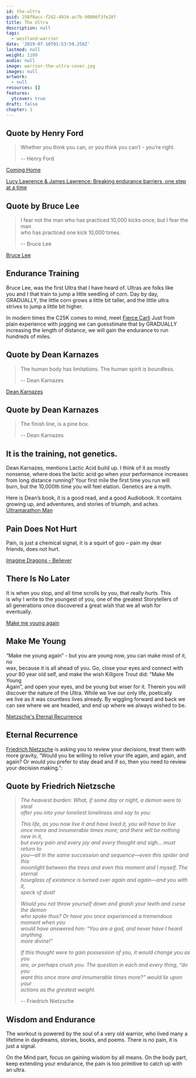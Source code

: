 ```yaml
---
id: the-ultra
guid: 258f8acc-f2d2-4934-ac7b-90806f3fe28f
title: The Ultra
description: null
tags:
  - westland-warrior
date: '2019-07-10T01:53:59.256Z'
lastmod: null
weight: 1100
audio: null
image: warrior-the-ultra-cover.jpg
images: null
artwork:
  - null
resources: []
features:
  ytcover: true
draft: false
chapter: 1
---
```


## Quote by Henry Ford

> Whether you think you can, or you think you can’t - you’re right.
>
> \-- Henry Ford

[Coming Home](https://www.youtube.com/watch?v=k84QxVJd0tI "Play Video")

[Lucy Lawrence & James Lawrence: Breaking endurance barriers, one step at a time](https://www.youtube.com/watch?v=WnoziOPQ3HA "Play Video")

## Quote by Bruce Lee

> I fear not the man who has practiced 10,000 kicks once, but I fear the man\
> who has practiced one kick 10,000 times.
>
> \-- Bruce Lee

[Bruce Lee](https://www.youtube.com/watch?v=-U5zA7gNPKo "Play Video")

## Endurance Training

Bruce Lee, was the first Ultra that I have heard of. Ultras are folks like\
you and I that train to jump a little seedling of corn. Day by day,\
GRADUALLY, the little corn grows a little bit taller, and the little ultra\
strives to jump a little bit higher.

In modern times the C25K comes to mind, meet [Fierce Carli](http://carlifierce.com/10-k-downloads/) Just from\
plain experience with jogging we can guesstimate that by GRADUALLY\
increasing the length of distance, we will gain the endurance to run\
hundreds of miles.

## Quote by Dean Karnazes

> The human body has limitations. The human spirit is boundless.
>
> \-- Dean Karnazes

[Dean Karnazes](https://www.youtube.com/watch?v=Mtp65SWoyWc "Play Video")

## Quote by Dean Karnazes

> The finish line, is a pine box.
>
> \-- Dean Karnazes

## It is the training, not genetics.

Dean Karnazes, mentions Lactic Acid build up. I think of it as mostly\
nonsense, where does the lactic acid go when your performance increases\
from long distance running? Your first mile the first time you run will\
burn, but the 10,000th time you will feel elation. Genetics are a myth.

Here is Dean’s book, it is a good read, and a good Audiobook. It contains\
growing up, and adventures, and stories of triumph, and aches.\
[Ultramarathon Man](https://www.audible.com/pd/Ultramarathon-Man-Audiobook/B002VA3GIU)

## Pain Does Not Hurt

Pain, is just a chemical signal, it is a squirt of goo – pain my dear\
friends, does not hurt.

[Imagine Dragons - Believer](https://www.youtube.com/watch?v=7wtfhZwyrcc "Play Video")

## There Is No Later

It is when you stop, and all time scrolls by you, that really hurts. This\
is why I write to the youngest of you, one of the greatest Storytellers of\
all generations once discovered a great wish that we all wish for\
eventually.

[Make me young again](https://www.youtube.com/watch?v=wxmRulRQsLc "Play Video")

## Make Me Young

“Make me young again” - but you are young now, you can make most of it, no\
wax, because it is all ahead of you. Go, close your eyes and connect with\
your 80 year old self, and make the wish Killgore Trout did: “Make Me Young\
Again”, and open your eyes, and be young but wiser for it. Therein you will\
discover the nature of the Ultra. While we live our only life, poetically\
we live as it was countless lives already. By wiggling forward and back we\
can see where we are headed, and end up where we always wished to be.

[Nietzsche's Eternal Recurrence](https://www.youtube.com/watch?v=EknD3KRtgDk "Play Video")

## Eternal Recurrence

[Friedrich Nietzsche](https://en.wikipedia.org/wiki/Friedrich_Nietzsche) is asking you to review your decisions, treat them with more gravity, “Would you be willing to relive your life again, and again, and again? Or would you prefer to stay dead and if so, then you need to review your decision making.”:

## Quote by Friedrich Nietzsche

> *The heaviest burden: What, if some day or night, a demon were to steal\
> after you into your loneliest loneliness and say to you:*
>
> *This life, as you now live it and have lived it, you will have to live\
> once more and innumerable times more; and there will be nothing new in it,\
> but every pain and every joy and every thought and sigh… must return to\
> you—all in the same succession and sequence—even this spider and this\
> moonlight between the trees and even this moment and I myself. The eternal\
> hourglass of existence is turned over again and again—and you with it,\
> speck of dust!*
>
> *Would you not throw yourself down and gnash your teeth and curse the demon\
> who spoke thus? Or have you once experienced a tremendous moment when you\
> would have answered him: “You are a god, and never have I heard anything\
> more divine!”*
>
> *If this thought were to gain possession of you, it would change you as you\
> are, or perhaps crush you. The question in each and every thing, “do you\
> want this once more and innumerable times more?” would lie upon your\
> actions as the greatest weight.*
>
> \-- Friedrich Nietzsche

## Wisdom and Endurance

The workout is powered by the soul of a very old warrior, who lived many a\
lifetime in daydreams, stories, books, and poems. There is no pain, it is\
just a signal.

On the Mind part, focus on gaining wisdom by all means. On the body part,\
keep extending your endurance, the pain is too primitive to catch up with\
an ultra.
